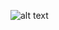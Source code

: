 ![alt text](https://github.com/sleeeplord/sleeeplord/assets/153128752/5c1d99a4-210c-4a64-88fc-a1cbf04ec46d)

<!--
**sleeeplord/sleeeplord** is a ✨ _special_ ✨ repository because its `README.md` (this file) appears on your GitHub profile.

Here are some ideas to get you started:

- 🔭 I’m currently working on ...
- 🌱 I’m currently learning ...
- 👯 I’m looking to collaborate on ...
- 🤔 I’m looking for help with ...
- 💬 Ask me about ...
- 📫 How to reach me: ...
- 😄 Pronouns: ...
- ⚡ Fun fact: ...
-->
